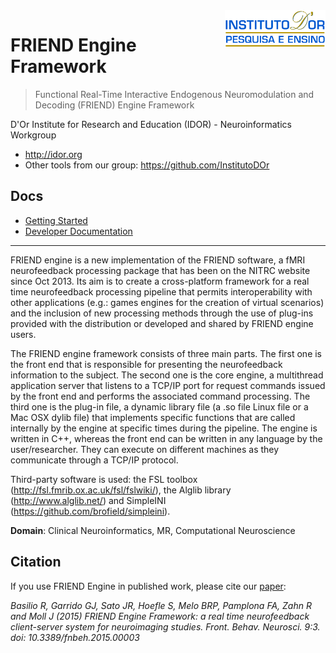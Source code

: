 <img align="right" height="60" src="Documents/logo.png">

# FRIEND Engine Framework
> Functional Real-Time Interactive Endogenous Neuromodulation and Decoding (FRIEND) Engine Framework

D'Or Institute for Research and Education (IDOR) - Neuroinformatics Workgroup

* http://idor.org
* Other tools from our group: https://github.com/InstitutoDOr


## Docs

* [Getting Started](Documents/getting-started/README.md)   
* [Developer Documentation](Documents/developer/README.md)


---


FRIEND engine is a new implementation of the FRIEND software, a fMRI neurofeedback processing package that has been on the NITRC website since Oct 2013. Its aim is to create a cross-platform framework for a real time neurofeedback processing pipeline that permits interoperability with other applications (e.g.: games engines for the creation of virtual scenarios) and the inclusion of new processing methods through the use of plug-ins provided with the distribution or developed and shared by FRIEND engine users. 

The FRIEND engine framework consists of three main parts. The first one is the front end that is responsible for presenting the neurofeedback information to the subject. The second one is the core engine, a multithread application server that listens to a TCP/IP port for request commands issued by the front end and performs the associated command processing. The third one is the plug-in file, a dynamic library file (a .so file Linux file or a Mac OSX dylib file) that implements specific functions that are called internally by the engine at specific times during the pipeline. The engine is written in C++, whereas the front end can be written in any language by the user/researcher. They can execute on different machines as they communicate through a TCP/IP protocol. 

Third-party software is used: the FSL toolbox (http://fsl.fmrib.ox.ac.uk/fsl/fslwiki/), the Alglib library (http://www.alglib.net/) and SimpleINI (https://github.com/brofield/simpleini).

**Domain**: Clinical Neuroinformatics, MR, Computational Neuroscience

## Citation

If you use FRIEND Engine in published work, please cite our [paper](http://journal.frontiersin.org/article/10.3389/fnbeh.2015.00003/full):

_Basilio R, Garrido GJ, Sato JR, Hoefle S, Melo BRP, Pamplona FA, Zahn R and Moll J (2015) FRIEND Engine Framework: a real time neurofeedback client-server system for neuroimaging studies. Front. Behav. Neurosci. 9:3. doi: 10.3389/fnbeh.2015.00003_
